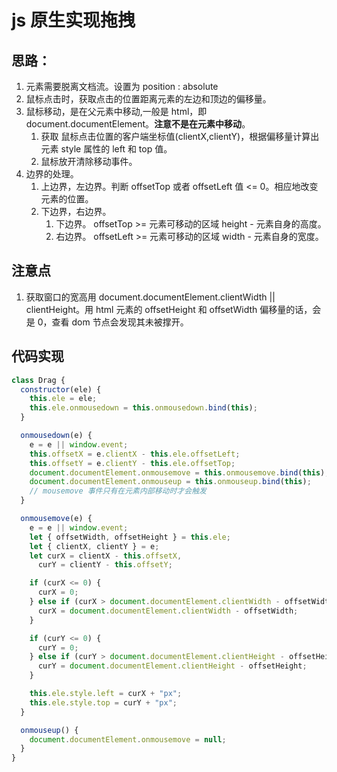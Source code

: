 # js 原生实现拖拽

## 思路：

1. 元素需要脱离文档流。设置为 position : absolute
2. 鼠标点击时，获取点击的位置距离元素的左边和顶边的偏移量。
3. 鼠标移动，是在父元素中移动,一般是 html，即 document.documentElement。**注意不是在元素中移动**。
   1. 获取 鼠标点击位置的客户端坐标值(clientX,clientY)，根据偏移量计算出元素 style 属性的 left 和 top 值。
   2. 鼠标放开清除移动事件。
4. 边界的处理。
   1. 上边界，左边界。判断 offsetTop 或者 offsetLeft 值 <= 0。相应地改变元素的位置。
   2. 下边界，右边界。
      1. 下边界。 offsetTop >= 元素可移动的区域 height - 元素自身的高度。
      2. 右边界。 offsetLeft >= 元素可移动的区域 width - 元素自身的宽度。

## 注意点

1.  获取窗口的宽高用 document.documentElement.clientWidth || clientHeight。用 html 元素的 offsetHeight 和 offsetWidth 偏移量的话，会是 0，查看 dom 节点会发现其未被撑开。

## 代码实现

```js
class Drag {
  constructor(ele) {
    this.ele = ele;
    this.ele.onmousedown = this.onmousedown.bind(this);
  }

  onmousedown(e) {
    e = e || window.event;
    this.offsetX = e.clientX - this.ele.offsetLeft;
    this.offsetY = e.clientY - this.ele.offsetTop;
    document.documentElement.onmousemove = this.onmousemove.bind(this);
    document.documentElement.onmouseup = this.onmouseup.bind(this);
    // mousemove 事件只有在元素内部移动时才会触发
  }

  onmousemove(e) {
    e = e || window.event;
    let { offsetWidth, offsetHeight } = this.ele;
    let { clientX, clientY } = e;
    let curX = clientX - this.offsetX,
      curY = clientY - this.offsetY;

    if (curX <= 0) {
      curX = 0;
    } else if (curX > document.documentElement.clientWidth - offsetWidth) {
      curX = document.documentElement.clientWidth - offsetWidth;
    }

    if (curY <= 0) {
      curY = 0;
    } else if (curY > document.documentElement.clientHeight - offsetHeight) {
      curY = document.documentElement.clientHeight - offsetHeight;
    }

    this.ele.style.left = curX + "px";
    this.ele.style.top = curY + "px";
  }

  onmouseup() {
    document.documentElement.onmousemove = null;
  }
}
```
